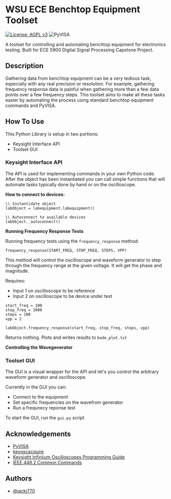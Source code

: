 # WSU ECE Benchtop Equipment Toolset

[![License: AGPL v3](https://img.shields.io/badge/License-AGPL_v3-blue.svg)](https://www.gnu.org/licenses/agpl-3.0) ![PyVISA](https://pyvisa.readthedocs.io/en/latest/?badge=latest)

A toolset for controlling and automating benchtop equipment for electronics testing. Built for ECE 5900 Digital Signal Processing Capstone Project. 


## Description 

Gathering data from benchtop equipment can be a very tedious task, especially with any real precision or resolution. For example, gathering frequency response data is painful when gathering more than a few data points over a few frequency steps. This toolset aims to make all these tasks easier by automating the process using standard benchtop equipment commands and PyVISA.

## How To Use

This Python Library is setup in two portions:
 - Keysight Interface API 
 - Toolset GUI

### Keysight Interface API

The API is used for implementing commands in your own Python code. After the object has been instantiated you can call simple functions that will automate tasks typically done by hand or on the oscilloscope.

**How to connect to devices:**

```
\\ Instantidate object 
labObject = labequipment.labequipment()

\\ Autoconnect to available devices
labObject._autoconnect()
```

**Running Frequency Response Tests**

Running frequency tests using the  `frequency_response` method:

`frequency_response(START_FREQ, STOP_FREQ, STEPS, VPP)`

This method will control the oscilloscope and waveform generator to step through the frequency range at the given voltage. It will get the phase and magnitude. 

Requires:
 - Input 1 on oscilloscope to be reference
 - Input 2 on oscilloscope to be device under test 

```
start_freq = 100
stop_freq = 1000
steps = 100
vpp = 2

labObject.frequency_response(start_freq, stop_freq, steps, vpp)
```
Returns nothing. Plots and writes results to `bode_plot.txt`

**Controlling the Wavegenerator**


### Toolset GUI

The GUI is a visual wrapper for the API and let's you control the arbitrary waveform generator and oscilloscope.

Currently in the GUI you can:
 - Connect to the equipment
 - Set specific frequencies on the wavefrom generator
 - Run a frequnecy reponse test

To start the GUI, run the `gui.py` script


## Acknowledgements

 - [PyVISA](https://github.com/pyvisa/pyvisa)
 - [keyoscacquire](https://github.com/asvela/keyoscacquire)
 - [Keysight Infiniium Oscilloscopes Programming Guide](https://keysight-docs.s3-us-west-2.amazonaws.com/keysight-pdfs/DSOV084A/Programmer_s+Guide+for+Infiniium+Oscilloscop.pdf)
 - [IEEE 448.2 Common Commands](https://rfmw.em.keysight.com/spdhelpfiles/truevolt/webhelp/US/Content/__I_SCPI/IEEE-488_Common_Commands.htm)

## Authors

- [@jackj770](https://github.com/jackj770)
